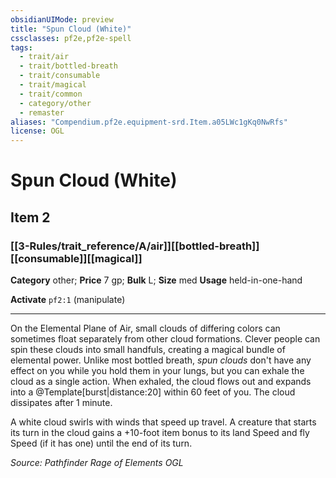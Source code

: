 ```yaml
---
obsidianUIMode: preview
title: "Spun Cloud (White)"
cssclasses: pf2e,pf2e-spell
tags:
  - trait/air
  - trait/bottled-breath
  - trait/consumable
  - trait/magical
  - trait/common
  - category/other
  - remaster
aliases: "Compendium.pf2e.equipment-srd.Item.a05LWc1gKq0NwRfs"
license: OGL
---
```

# Spun Cloud (White)
## Item 2
### [[3-Rules/trait_reference/A/air]][[bottled-breath]][[consumable]][[magical]]

**Category** other; 
**Price** 7 gp; 
**Bulk** L; **Size** med
**Usage** held-in-one-hand

**Activate** `pf2:1` (manipulate)

* * *

On the Elemental Plane of Air, small clouds of differing colors can sometimes float separately from other cloud formations. Clever people can spin these clouds into small handfuls, creating a magical bundle of elemental power. Unlike most bottled breath, _spun clouds_ don't have any effect on you while you hold them in your lungs, but you can exhale the cloud as a single action. When exhaled, the cloud flows out and expands into a @Template\[burst|distance:20\] within 60 feet of you. The cloud dissipates after 1 minute.

A white cloud swirls with winds that speed up travel. A creature that starts its turn in the cloud gains a +10-foot item bonus to its land Speed and fly Speed (if it has one) until the end of its turn.

*Source: Pathfinder Rage of Elements*
*OGL*